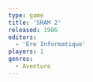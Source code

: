 ```yaml
---
type: game
title: 'SRAM 2'
released: 1986
editors: 
  - 'Ere Informatique'
players: 1
genres:
  - Aventure
---
```


